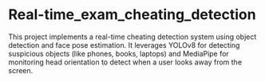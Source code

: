 # Real-time_exam_cheating_detection
This project implements a real-time cheating detection system using object detection and face pose estimation. It leverages YOLOv8 for detecting suspicious objects (like phones, books, laptops) and MediaPipe for monitoring head orientation to detect when a user looks away from the screen.
